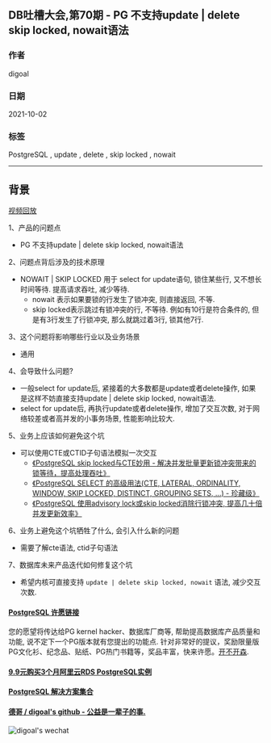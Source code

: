 ## DB吐槽大会,第70期 - PG 不支持update | delete skip locked, nowait语法  
  
### 作者  
digoal  
  
### 日期  
2021-10-02  
  
### 标签  
PostgreSQL , update , delete , skip locked , nowait   
  
----  
  
## 背景  
[视频回放]()  
  
1、产品的问题点  
- PG 不支持update | delete skip locked, nowait语法  
  
2、问题点背后涉及的技术原理  
- NOWAIT | SKIP LOCKED 用于 select for update语句, 锁住某些行, 又不想长时间等待. 提高请求吞吐, 减少等待.  
    - nowait 表示如果要锁的行发生了锁冲突, 则直接返回, 不等.  
    - skip locked表示跳过有锁冲突的行, 不等待. 例如有10行是符合条件的, 但是有3行发生了行锁冲突, 那么就跳过着3行, 锁其他7行.    
  
3、这个问题将影响哪些行业以及业务场景  
- 通用  
  
4、会导致什么问题?  
- 一般select for update后, 紧接着的大多数都是update或者delete操作, 如果是这样不妨直接支持update | delete skip locked, nowait语法.  
- select for update后, 再执行update或者delete操作, 增加了交互次数, 对于网络较差或者高并发的小事务场景, 性能影响比较大.   
  
5、业务上应该如何避免这个坑  
- 可以使用CTE或CTID子句语法模拟一次交互  
    - [《PostgreSQL skip locked与CTE妙用 - 解决并发批量更新锁冲突带来的锁等待，提高处理吞吐》](../201803/20180314_03.md)    
    - [《PostgreSQL SELECT 的高级用法(CTE, LATERAL, ORDINALITY, WINDOW, SKIP LOCKED, DISTINCT, GROUPING SETS, ...) - 珍藏级》](../201802/20180226_05.md)    
    - [《PostgreSQL 使用advisory lock或skip locked消除行锁冲突, 提高几十倍并发更新效率》](../201610/20161018_01.md)    
  
6、业务上避免这个坑牺牲了什么, 会引入什么新的问题  
- 需要了解cte语法, ctid子句语法  
  
7、数据库未来产品迭代如何修复这个坑  
- 希望内核可直接支持 `update | delete skip locked, nowait` 语法, 减少交互次数.     
      
  
#### [PostgreSQL 许愿链接](https://github.com/digoal/blog/issues/76 "269ac3d1c492e938c0191101c7238216")
您的愿望将传达给PG kernel hacker、数据库厂商等, 帮助提高数据库产品质量和功能, 说不定下一个PG版本就有您提出的功能点. 针对非常好的提议，奖励限量版PG文化衫、纪念品、贴纸、PG热门书籍等，奖品丰富，快来许愿。[开不开森](https://github.com/digoal/blog/issues/76 "269ac3d1c492e938c0191101c7238216").  
  
  
#### [9.9元购买3个月阿里云RDS PostgreSQL实例](https://www.aliyun.com/database/postgresqlactivity "57258f76c37864c6e6d23383d05714ea")
  
  
#### [PostgreSQL 解决方案集合](https://yq.aliyun.com/topic/118 "40cff096e9ed7122c512b35d8561d9c8")
  
  
#### [德哥 / digoal's github - 公益是一辈子的事.](https://github.com/digoal/blog/blob/master/README.md "22709685feb7cab07d30f30387f0a9ae")
  
  
![digoal's wechat](../pic/digoal_weixin.jpg "f7ad92eeba24523fd47a6e1a0e691b59")
  

